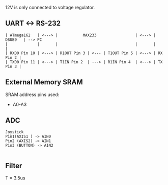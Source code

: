 12V is only connected to voltage regulator.


## UART <-> RS-232
```
| ATmega162   | <---> |           MAX233                 | <---> |  DSUB9   | --> PC   
|             |       |                                  |       |          |   
| RXD0 Pin 10 | <---> | R1OUT Pin 3 | <--- | T1OUT Pin 5 | <---> | RX Pin 2 |   
| TXD0 Pin 11 | <---> | T1IN Pin 2  | ---> | R1IN Pin 4  | <---> | TX Pin 3 |   
```
## External Memory SRAM

SRAM address pins used:
- A0-A3

## ADC
```
Joystick
Pin1(AXIS1 ) -> AIN0
Pin2 (AXIS2) -> AIN1
Pin3 (BUTTON) -> AIN2
  
```

## Filter

T = 3.5us
